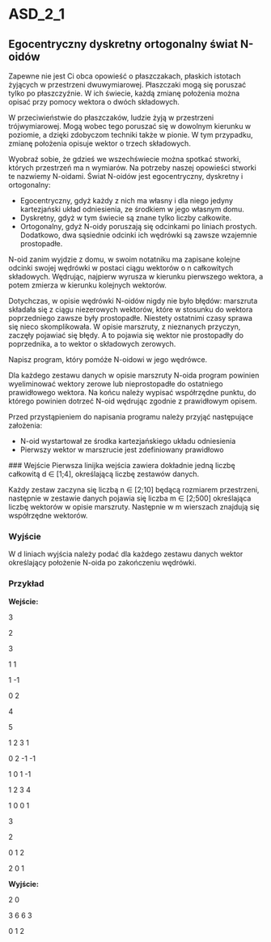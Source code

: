# ASD_2_1
## Egocentryczny dyskretny ortogonalny świat N-oidów

Zapewne nie jest Ci obca opowieść o płaszczakach, płaskich istotach żyjących w przestrzeni dwuwymiarowej. Płaszczaki mogą się poruszać tylko po płaszczyźnie. W ich świecie, każdą zmianę położenia można opisać przy pomocy wektora o dwóch składowych.

W przeciwieństwie do płaszczaków, ludzie żyją w przestrzeni trójwymiarowej. Mogą wobec tego poruszać się w dowolnym kierunku w poziomie, a dzięki zdobyczom techniki także w pionie. W tym przypadku, zmianę położenia opisuje wektor o trzech składowych.

Wyobraź sobie, że gdzieś we wszechświecie można spotkać stworki, których przestrzeń ma n wymiarów. Na potrzeby naszej opowieści stworki te nazwiemy N-oidami. Świat N-oidów jest egocentryczny, dyskretny i ortogonalny:
<ul>
<li>Egocentryczny, gdyż każdy z nich ma własny i dla niego jedyny kartezjański układ odniesienia, ze środkiem w jego własnym domu.</li>
<li>Dyskretny, gdyż w tym świecie są znane tylko liczby całkowite.</li>
<li>Ortogonalny, gdyż N-oidy poruszają się odcinkami po liniach prostych. Dodatkowo, dwa sąsiednie odcinki ich wędrówki są zawsze wzajemnie prostopadłe.</li>
</ul>
N-oid zanim wyjdzie z domu, w swoim notatniku ma zapisane kolejne odcinki swojej wędrówki w postaci ciągu wektorów o n całkowitych składowych. Wędrując, najpierw wyrusza w kierunku pierwszego wektora, a potem zmierza w kierunku kolejnych wektorów.

Dotychczas, w opisie wędrówki N-oidów nigdy nie było błędów: marszruta składała się z ciągu niezerowych wektorów, które w stosunku do wektora poprzedniego zawsze były prostopadłe. Niestety ostatnimi czasy sprawa się nieco skomplikowała. W opisie marszruty, z nieznanych przyczyn, zaczęły pojawiać się błędy. A to pojawia się wektor nie prostopadły do poprzednika, a to wektor o składowych zerowych.

Napisz program, który pomóże N-oidowi w jego wędrówce.

Dla każdego zestawu danych w opisie marszruty N-oida program powinien wyeliminować wektory zerowe lub nieprostopadłe do ostatniego prawidłowego wektora. Na końcu należy wypisać współrzędne punktu, do którego powinien dotrzeć N-oid wędrując zgodnie z prawidłowym opisem.

Przed przystąpieniem do napisania programu należy przyjąć następujące założenia:
<ul>
<li>N-oid wystartował ze środka kartezjańskiego układu odniesienia</li>
<li>Pierwszy wektor w marszrucie jest zdefiniowany prawidłowo</li>
</ul>
### Wejście
Pierwsza linijka wejścia zawiera dokładnie jedną liczbę całkowitą d ∈ [1;4], określającą liczbę zestawów danych.

Każdy zestaw zaczyna się liczbą n ∈ [2;10] będącą rozmiarem przestrzeni, następnie w zestawie danych pojawia się liczba m ∈ [2;500] określająca liczbę wektorów w opisie marszruty. Następnie w m wierszach znajdują się współrzędne wektorów.

### Wyjście
W d liniach wyjścia należy podać dla każdego zestawu danych wektor określający położenie N-oida po zakończeniu wędrówki.

### Przykład
**Wejście:**

3

2

3

1 1

1 -1

0 2

4

5

1 2 3 1

0 2 -1 -1

1 0 1 -1

1 2 3 4

1 0 0 1

3

2

0 1 2

2 0 1

**Wyjście:**

2 0 

3 6 6 3 

0 1 2
